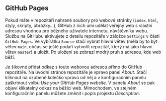 ## GitHub Pages

Pokud máte v repozitáři nahrané soubory pro webové stránky (`index.html`, styly, skripty, obrázky…), GitHub z nich umí udělat veřejný web s vlastní adresou vhodnou pro běžného uživatele internetu, návštěvníka webu. Službu na GitHubu aktivujete z detailu repozitáře v záložce `Settings` v části `GitHub Pages`. Ve vybírátku `Source` stačí vybrat hlavní větev (měla by to být větev `main`, občas se ještě podaří vytvořit repozitář, který má jako hlavní větev `master`) a uložit. Po uložení se zobrazí modrý pruh s adresou, kde web běží.

Je šikovné přidat odkaz s touto webovou adresou přímo do GitHub repozitáře.
Na úvodní stránce repozitáře je vpravo panel _About_.
Stačí kliknout na ozubené kolečko vpravo od něj a v konfiguračním panelu zaškrtnout volbu _Use your GitHub Pages website_.
V panelu _About_ se pak objeví klikatelný odkaz na běžící web.
Mimochodem, ve stejném konfiguračním panelu můžete změnit i popis projektu _Description_.
